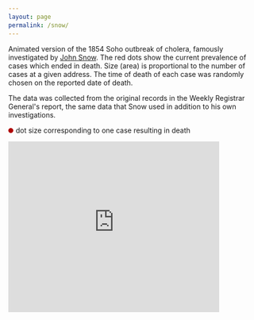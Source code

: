 ```yaml
---
layout: page
permalink: /snow/
---
```

    
<p>Animated version of the 1854 Soho outbreak of cholera, famously
investigated
by <a href="http://en.wikipedia.org/wiki/John_Snow_%28physician%29">John
Snow</a>. The red dots show the current
prevalence of cases which ended in death. Size (area) is
proportional to the number of cases at a given address. The time
of death of each case was randomly chosen on the reported date of
death.</p>

<p>The data was collected from the original records in the Weekly
Registrar General's report, the same data that Snow used in
addition to his own investigations.</p>


<p><img style="float:left;margin-right:5px;margin-top:4px" src="/images/red_dot.png">dot size
corresponding to one case resulting in death</p>

<object width="425" height="344"><param name="movie" value="http://www.youtube.com/v/5JbtHiFXbU0&hl=en&fs=1"></param><param name="allowFullScreen" value="true"></param><embed src="http://www.youtube.com/v/5JbtHiFXbU0&hl=en&fs=1" type="application/x-shockwave-flash" allowfullscreen="true" width="425" height="344"></embed></object>
